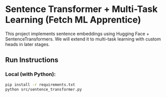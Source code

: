 # Sentence Transformer + Multi-Task Learning (Fetch ML Apprentice)

This project implements sentence embeddings using Hugging Face + SentenceTransformers.
We will extend it to multi-task learning with custom heads in later stages.

## Run Instructions

### Local (with Python):
```bash
pip install -r requirements.txt
python src/sentence_transformer.py
